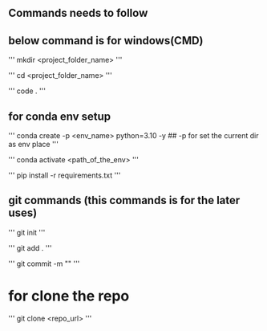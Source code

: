 ## Commands needs to follow

## below command is for windows(CMD)

'''
mkdir <project_folder_name>
'''

'''
cd <project_folder_name>
'''

'''
code .
'''

## for conda env setup

'''
conda create -p <env_name> python=3.10 -y   ## -p for set the current dir as env place
'''

'''
conda activate <path_of_the_env>
'''

'''
pip install -r requirements.txt
'''

## git commands (this commands is for the later uses)

'''
git init
'''

'''
git add .
'''

'''
git commit -m "<write your commit message>"
'''

# for clone the repo

'''
git clone <repo_url>
'''

